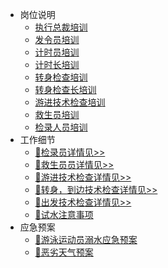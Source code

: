 - 岗位说明
  - [执行总裁培训](executive-president/README.md)
  - [发令员培训](dispatcher/README.md)
  - [计时员培训](time-keeper/README.md)
  - [计时长培训](time-keeper-leader/README.md)
  - [转身检查培训](turn-around-and-check/README.md)
  - [转身检查长培训](turn-around-and-check-the-chief/README.md)
  - [游进技术检查培训](swim-into-technical-inspection/README.md)
  - [救生员培训](lifeguard/README.md)
  - [检录人员培训](inspector/README.md)
- 工作细节
    - [🚀检录员详情见>>](inspector/detial/screeningProcess.md)
    - [🚀救生员员详情见>>](lifeguard/detial/General.md)
    - [🚀游进技术检查详情见>>](technical-docs/swim-into-technology.md)
    - [🚀转身，到边技术检查详情见>>](technical-docs/turning-technique.md)
    - [🚀出发技术检查详情见>>](technical-docs/departure-technology.md)
    - [🚀试水注意事项](warm-up/README.md)
- 应急预案
  - [🚀游泳运动员溺水应急预案](emergency-plan/drowning-emergency-plan.md)
  - [🚀恶劣天气预案](emergency-plan/severe-weather-emergency-plan.md)
